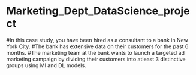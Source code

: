 # Marketing_Dept_DataScience_project
#In this case study, you have been hired as a consultant to a bank in New York City. #The bank has extensive data on their customers for the past 6 months.  #The marketing team at the bank wants to launch a targeted ad marketing campaign by dividing their customers into atleast 3 distinctive groups using Ml and DL models.

